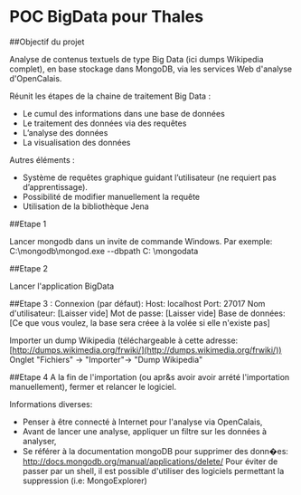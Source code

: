# POC BigData pour Thales

##Objectif du projet

Analyse de contenus textuels de type Big Data (ici dumps Wikipedia complet), en base stockage dans MongoDB, via les services Web d'analyse d'OpenCalais.

Réunit les étapes de la chaine de traitement Big Data :- Le cumul des informations dans une base de données- Le traitement des données via des requêtes
- L’analyse des données
- La visualisation des donnéesAutres éléments :

- Système de requêtes graphique guidant l’utilisateur (ne requiert pas d’apprentissage).- Possibilité de modifier manuellement la requête - Utilisation de la bibliothèque Jena


##Etape 1

Lancer mongodb dans un invite de commande Windows.
Par exemple: C:\mongodb\mongod.exe --dbpath C:
\mongodata

##Etape 2

Lancer l'application BigData

##Etape 3 : Connexion (par défaut):
Host: localhost
Port: 27017
Nom d'utilisateur: [Laisser vide]
Mot de passe: [Laisser vide]
Base de données: [Ce que vous voulez, la base sera créee à la volée si elle n'existe pas]

Importer un dump Wikipedia (téléchargeable à cette adresse: [http://dumps.wikimedia.org/frwiki/](http://dumps.wikimedia.org/frwiki/))
Onglet "Fichiers" -> "Importer"-> "Dump Wikipedia"

##Etape 4
A la fin de l'importation (ou apr&s avoir avoir arrété l'importation manuellement), fermer et relancer le logiciel.

Informations diverses:

- Penser à être connecté à Internet pour l'analyse via OpenCalais,
- Avant de lancer une analyse, appliquer un filtre sur les données à analyser,
- Se référer à la documentation mongoDB pour supprimer des donn�es: http://docs.mongodb.org/manual/applications/delete/
Pour éviter de passer par un shell, il est possible d'utiliser des logiciels permettant la suppression (i.e: MongoExplorer)